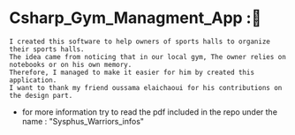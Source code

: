 # Csharp_Gym_Managment_App :💪

	I created this software to help owners of sports halls to organize their sports halls.
	The idea came from noticing that in our local gym, The owner relies on notebooks or on his own memory.
	Therefore, I managed to make it easier for him by created this application.
	I want to thank my friend oussama elaichaoui for his contributions on the design part.

* for more information try to read the pdf included in the repo under the name : "Sysphus_Warriors_infos"
